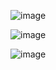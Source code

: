![image](https://user-images.githubusercontent.com/60442877/234439620-7fd7176f-3035-41c9-8c93-c2fb5113afb7.png)

![image](https://user-images.githubusercontent.com/60442877/234440271-45ee2610-38c6-4a62-a78a-43e3c8786fbb.png)

![image](https://user-images.githubusercontent.com/60442877/234440342-f4e83b4d-99cf-4c9a-a334-805f09dea588.png)
